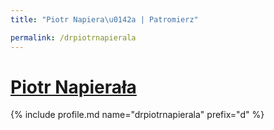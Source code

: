 ```yaml
---
title: "Piotr Napiera\u0142a | Patromierz"

permalink: /drpiotrnapierala
---
```


# [Piotr Napierała](https://patronite.pl/drpiotrnapierala)

{% include profile.md name="drpiotrnapierala" prefix="d" %}
